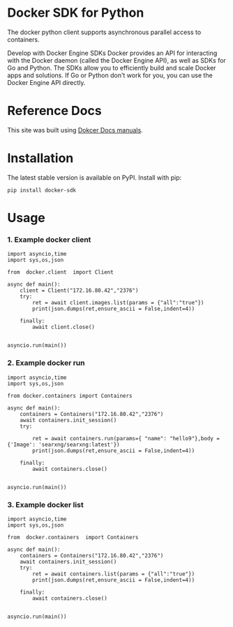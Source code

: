 # Docker SDK for Python
The docker python client supports asynchronous parallel access to containers.

Develop with Docker Engine SDKs
Docker provides an API for interacting with the Docker daemon (called the Docker Engine API), as well as SDKs for Go and Python. The SDKs allow you to efficiently build and scale Docker apps and solutions. If Go or Python don't work for you, you can use the Docker Engine API directly.

# Reference Docs
This site was built using [Dokcer Docs manuals](https://docs.docker.com/manuals/).

# Installation
The latest stable version is available on PyPI. Install with pip:
```
pip install docker-sdk
```

# Usage 
### 1. Example docker client
```
import asyncio,time
import sys,os,json

from  docker.client  import Client

async def main():
    client = Client("172.16.80.42","2376")
    try:
        ret = await client.images.list(params = {"all":"true"})
        print(json.dumps(ret,ensure_ascii = False,indent=4))
        
    finally:
        await client.close()

    
asyncio.run(main())
```

### 2. Example docker run
```
import asyncio,time
import sys,os,json

from docker.containers import Containers

async def main():
    containers = Containers("172.16.80.42","2376")
    await containers.init_session()
    try:

        ret = await containers.run(params={ "name": "hello9"},body = {'Image': 'searxng/searxng:latest'})
        print(json.dumps(ret,ensure_ascii = False,indent=4))
        
    finally:
        await containers.close()

    
asyncio.run(main())
```
### 3. Example docker list
```
import asyncio,time
import sys,os,json

from  docker.containers  import Containers

async def main():
    containers = Containers("172.16.80.42","2376")
    await containers.init_session()
    try:
        ret = await containers.list(params = {"all":"true"})
        print(json.dumps(ret,ensure_ascii = False,indent=4))
        
    finally:
        await containers.close()

    
asyncio.run(main())
```
